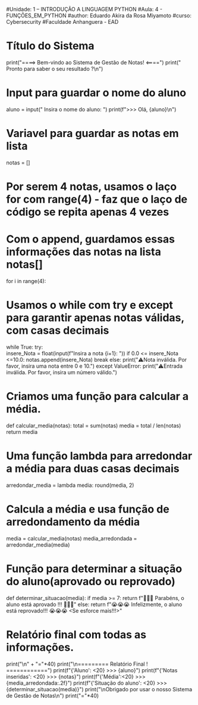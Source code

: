#Unidade: 1 – INTRODUÇÃO A LINGUAGEM PYTHON
#Aula: 4 - FUNÇÕES_EM_PYTHON
#author: Eduardo Akira da Rosa Miyamoto
#curso: Cybersecurity
#Faculdade Anhanguera - EAD

# Título do Sistema
print("====> Bem-vindo ao Sistema de Gestão de Notas! <====")
print(" Pronto para saber o seu resultado ?\n")

# Input para guardar o nome do aluno
aluno = input(" Insira o nome do aluno: ")
print(f">>> Olá, {aluno}\n")

# Variavel para guardar as notas em lista
notas = []

# Por serem 4 notas, usamos o laço for com range(4) - faz que o laço de código se repita apenas 4 vezes
# Com o append, guardamos essas informações das notas na lista notas[]

for i in range(4):
  # Usamos o while com try e except para garantir apenas notas válidas, com casas decimais
  while True: 
      try:      
          insere_Nota = float(input(f"Insira a nota {i+1}: "))
          if 0.0 <= insere_Nota <=10.0:
            notas.append(insere_Nota)
            break
          else:
              print("⚠️Nota inválida. Por favor, insira uma nota entre 0 e 10.")
      except ValueError:
          print("⚠️Entrada inválida. Por favor, insira um número válido.")

# Criamos uma função para calcular a média.
def calcular_media(notas):
  total = sum(notas)
  media = total / len(notas)
  return media

# Uma função lambda para arredondar a média para duas casas decimais
arredondar_media = lambda media: round(media, 2)

# Calcula a média e usa função de arredondamento da média
media = calcular_media(notas)
media_arredondada = arredondar_media(media)

# Função para determinar a situação do aluno(aprovado ou reprovado)
def determinar_situacao(media):
  if media >= 7:
    return f"👏👏👏 Parabéns, o aluno está aprovado !!! 👏👏👏"
  else:
    return f"😭😭😭 Infelizmente, o aluno está reprovado!!! 😭😭😭 <Se esforce mais!!!>"

# Relatório final com todas as informações.
print("\n" + "="*40)
print("\n========= Relatório Final ! ============")
print(f"{'Aluno': <20} >>> {aluno}")
print(f"{'Notas inseridas': <20} >>> {notas}")
print(f"{'Média':<20} >>> {media_arredondada:.2f}")
print(f"{'Situação do aluno': <20} >>> {determinar_situacao(media)}")
print("\nObrigado por usar o nosso Sistema de Gestão de Notas\n")
print("="*40)
